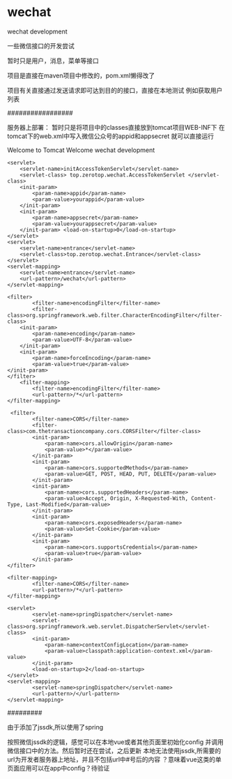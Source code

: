 # wechat
wechat development

一些微信接口的开发尝试

暂时只是用户，消息，菜单等接口

项目是直接在maven项目中修改的，pom.xml懒得改了


项目有关直接通过发送请求即可达到目的的接口，直接在本地测试
例如获取用户列表

#################

服务器上部署：
暂时只是将项目中的classes直接放到tomcat项目WEB-INF下
在tomcat下的web.xml中写入微信公众号的appid和appsecret
就可以直接运行
<?xml version="1.0" encoding="UTF-8"?>
<web-app xmlns="http://xmlns.jcp.org/xml/ns/javaee"
  xmlns:xsi="http://www.w3.org/2001/XMLSchema-instance"
  xsi:schemaLocation="http://xmlns.jcp.org/xml/ns/javaee
                      http://xmlns.jcp.org/xml/ns/javaee/web-app_3_1.xsd"
  version="3.1"
  metadata-complete="true">

  <display-name>Welcome to Tomcat</display-name>
  <description> Welcome wechat development </description>
	
	<servlet> 
		<servlet-name>initAccessTokenServlet</servlet-name> 
		<servlet-class> top.zerotop.wechat.AccessTokenServlet </servlet-class> 
		<init-param> 
			<param-name>appid</param-name> 
			<param-value>yourappid</param-value> 
		</init-param> 
		<init-param> 
			<param-name>appsecret</param-name> 
			<param-value>yourappsecret</param-value> 
		</init-param> <load-on-startup>0</load-on-startup> 
	</servlet> 
	<servlet>
		<servlet-name>entrance</servlet-name>
		<servlet-class>top.zerotop.wechat.Entrance</servlet-class>
	</servlet>
	<servlet-mapping>
		<servlet-name>entrance</servlet-name>
		<url-pattern>/wechat</url-pattern>
	</servlet-mapping>
	
	<filter>
    		<filter-name>encodingFilter</filter-name>
    		<filter-class>org.springframework.web.filter.CharacterEncodingFilter</filter-class>
    	<init-param>
      		<param-name>encoding</param-name>
      		<param-value>UTF-8</param-value>
    	</init-param>
    	<init-param>
      		<param-name>forceEncoding</param-name>
     		<param-value>true</param-value>
	</init-param>
  	</filter>
  		<filter-mapping>
    		<filter-name>encodingFilter</filter-name>
    		<url-pattern>/*</url-pattern>
  	</filter-mapping>
  
  	 <filter>         
    		<filter-name>CORS</filter-name>  
    		<filter-class>com.thetransactioncompany.cors.CORSFilter</filter-class>  
    		<init-param>  
     			<param-name>cors.allowOrigin</param-name>  
        		<param-value>*</param-value>  
    		</init-param>  
    		<init-param>  
     			<param-name>cors.supportedMethods</param-name>  
        		<param-value>GET, POST, HEAD, PUT, DELETE</param-value>  
    		</init-param>  
    		<init-param>  
     			<param-name>cors.supportedHeaders</param-name>  
        		<param-value>Accept, Origin, X-Requested-With, Content-Type, Last-Modified</param-value>  
    		</init-param>  
    		<init-param>  
        		<param-name>cors.exposedHeaders</param-name>  
        		<param-value>Set-Cookie</param-value>  
    		</init-param>  
    		<init-param>  
        		<param-name>cors.supportsCredentials</param-name>  
        		<param-value>true</param-value>  
    		</init-param>
	</filter>  
  
	<filter-mapping>  
    		<filter-name>CORS</filter-name>  
    		<url-pattern>/*</url-pattern>  
	</filter-mapping>
  
  	<servlet>
    		<servlet-name>springDispatcher</servlet-name>
    		<servlet-class>org.springframework.web.servlet.DispatcherServlet</servlet-class>
    		<init-param>
      			<param-name>contextConfigLocation</param-name>
      			<param-value>classpath:application-context.xml</param-value>
    		</init-param>
    		<load-on-startup>2</load-on-startup>
  	</servlet>
  	<servlet-mapping>
    		<servlet-name>springDispatcher</servlet-name>
    		<url-pattern>/</url-pattern>
  	</servlet-mapping>

</web-app>

#########

由于添加了jssdk,所以使用了spring



按照微信jssdk的逻辑，感觉可以在本地vue或者其他页面里初始化config
并调用微信接口中的方法。然后暂时还在尝试，之后更新
本地无法使用jssdk,所需要的url为开发者服务器上地址，并且不包括url中#号后的内容
？意味着vue这类的单页面应用可以在app中config？待验证
